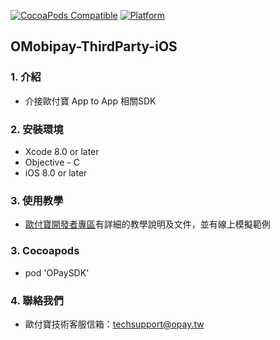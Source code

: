 ﻿
[![CocoaPods Compatible](https://img.shields.io/cocoapods/v/OPaySDK.svg)](https://img.shields.io/cocoapods/v/OPaySDK.svg)
[![Platform](https://img.shields.io/cocoapods/p/OPaySDK.svg?style=flat)](https://img.shields.io/cocoapods/p/OPaySDK.svg?style=flat)

## OMobipay-ThirdParty-iOS

### 1. 介紹

* 介接歐付寶 App to App 相關SDK

### 2. 安裝環境

* Xcode 8.0 or later
* Objective - C
* iOS 8.0 or later

### 3. 使用教學

* [歐付寶開發者專區]有詳細的教學說明及文件，並有線上模擬範例

### 3. Cocoapods

* pod 'OPaySDK'

### 4. 聯絡我們

* 歐付寶技術客服信箱：techsupport@opay.tw

[歐付寶開發者專區]: https://developers.opay.tw/